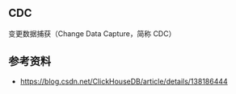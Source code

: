 ## CDC

变更数据捕获（Change Data Capture，简称 CDC）

## 参考资料

- <https://blog.csdn.net/ClickHouseDB/article/details/138186444>
